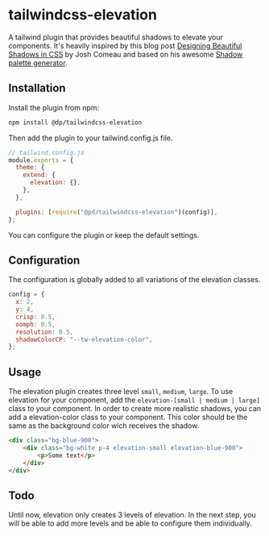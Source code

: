 # tailwindcss-elevation

A tailwind plugin that provides beautiful shadows to elevate your components.
It's heavily inspired by this blog post [Designing Beautiful Shadows in CSS](https://www.joshwcomeau.com/css/designing-shadows/) by Josh Comeau and based on his awesome [Shadow palette generator](https://www.joshwcomeau.com/shadow-palette/). 

## Installation

Install the plugin from npm:

```bash
npm install @dp/tailwindcss-elevation
```

Then add the plugin to your tailwind.config.js file. 

```js
// tailwind.config.js
module.exports = {
  theme: {
    extend: {
      elevation: {},
    },
  },

  plugins: [require("@pd/tailwindcss-elevation")(config)],
};
```

You can configure the plugin or keep the default settings.

## Configuration

The configuration is globally added to all variations of the elevation classes.

```js
config = {
  x: 2,
  y: 4,
  crisp: 0.5,
  oomph: 0.5,
  resolution: 0.5,
  shadowColorCP: "--tw-elevation-color",
};
```


## Usage

The elevation plugin creates three level `small`, `medium`, `large`. 
To use elevation for your component, add the `elevation-[small | medium | large]` class to your component.
In order to create more realistic shadows, you can add a elevation-color class to your component. This color should be the same as the background color wich receives the shadow.

```html
<div class="bg-blue-900">
    <div class="bg-white p-4 elevation-small elevation-blue-900">
        <p>Some text</p>
    </div>
</div>
```

## Todo

Until now, elevation only creates 3 levels of elevation. In the next step, you will be able to add more levels and be able to configure them individually.
